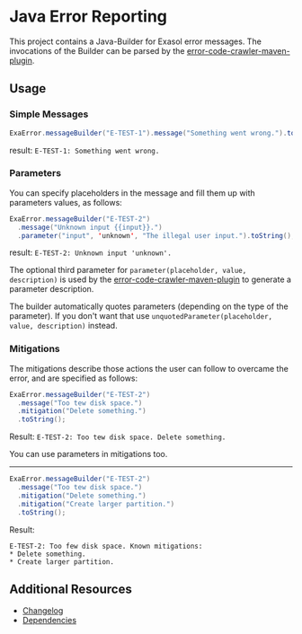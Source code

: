 # Java Error Reporting

This project contains a Java-Builder for Exasol error messages.
The invocations of the Builder can be parsed by the [error-code-crawler-maven-plugin](https://github.com/exasol/error-code-crawler-maven-plugin).

## Usage

### Simple Messages
```java
ExaError.messageBuilder("E-TEST-1").message("Something went wrong.").toString();
```
result: `E-TEST-1: Something went wrong.`

### Parameters

You can specify placeholders in the message and fill them up with parameters values, as follows:

```java
ExaError.messageBuilder("E-TEST-2")
  .message("Unknown input {{input}}.")
  .parameter("input", 'unknown', "The illegal user input.").toString();
```
result: `E-TEST-2: Unknown input 'unknown'.`

The optional third parameter for `parameter(placeholder, value, description)` is used by the [error-code-crawler-maven-plugin](https://github.com/exasol/error-code-crawler-maven-plugin) to generate a parameter description.

The builder automatically quotes parameters (depending on the type of the parameter).
If you don't want that use `unquotedParameter(placeholder, value, description)` instead.
 
### Mitigations

The mitigations describe those actions the user can follow to overcame the error, and are specified as follows:

```java
ExaError.messageBuilder("E-TEST-2")
  .message("Too tew disk space.")
  .mitigation("Delete something.")
  .toString();
```
Result: `E-TEST-2: Too tew disk space. Delete something.`

You can use parameters in mitigations too.

<hr>

```java
ExaError.messageBuilder("E-TEST-2")
  .message("Too tew disk space.")
  .mitigation("Delete something.")
  .mitigation("Create larger partition.")
  .toString();
```
Result:

```text
E-TEST-2: Too few disk space. Known mitigations:
* Delete something.
* Create larger partition.
```

## Additional Resources

* [Changelog](doc/changes/changelog.md)
* [Dependencies](NOTICE)

 
